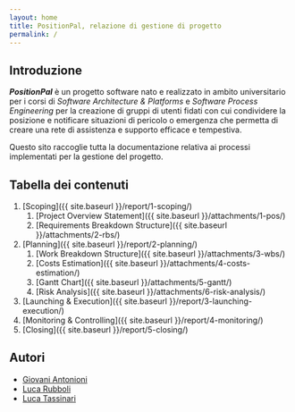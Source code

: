 ```yaml
---
layout: home
title: PositionPal, relazione di gestione di progetto
permalink: /
---
```


## Introduzione

**_PositionPal_** è un progetto software nato e realizzato in ambito universitario per i corsi di _Software Architecture & Platforms_ e _Software Process Engineering_ per la creazione di gruppi di utenti fidati con cui condividere la posizione e notificare situazioni di pericolo o emergenza che permetta di creare una rete di assistenza e supporto efficace e tempestiva.

Questo sito raccoglie tutta la documentazione relativa ai processi implementati per la gestione del progetto.

## Tabella dei contenuti

1. [Scoping]({{ site.baseurl }}/report/1-scoping/)
   1. [Project Overview Statement]({{ site.baseurl }}/attachments/1-pos/)
   2. [Requirements Breakdown Structure]({{ site.baseurl }}/attachments/2-rbs/)
2. [Planning]({{ site.baseurl }}/report/2-planning/)
   1. [Work Breakdown Structure]({{ site.baseurl }}/attachments/3-wbs/)
   2. [Costs Estimation]({{ site.baseurl }}/attachments/4-costs-estimation/)
   3. [Gantt Chart]({{ site.baseurl }}/attachments/5-gantt/)
   4. [Risk Analysis]({{ site.baseurl }}/attachments/6-risk-analysis/)
3. [Launching & Execution]({{ site.baseurl }}/report/3-launching-execution/)
4. [Monitoring & Controlling]({{ site.baseurl }}/report/4-monitoring/)
5. [Closing]({{ site.baseurl }}/report/5-closing/)

## Autori

- [Giovani Antonioni](https://github.com/giovaz94)
- [Luca Rubboli](https://github.com/Luca1313)
- [Luca Tassinari](https://github.com/tassiLuca)
